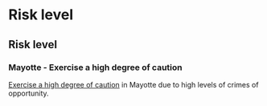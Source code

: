 # Risk level

## Risk level

### Mayotte - Exercise a high degree of caution

[Exercise a high degree of caution](#levels "Risk Levels") in Mayotte due to high levels of crimes of opportunity.